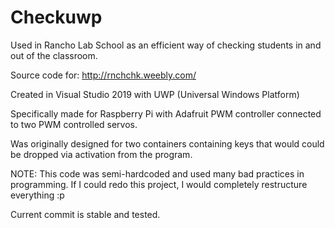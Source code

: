 # Checkuwp
Used in Rancho Lab School as an efficient way of checking students in and out of the classroom.

Source code for: http://rnchchk.weebly.com/

Created in Visual Studio 2019 with UWP (Universal Windows Platform)

Specifically made for Raspberry Pi with Adafruit PWM controller connected to two PWM controlled servos.

Was originally designed for two containers containing keys that would could be dropped via activation from the program.

NOTE: This code was semi-hardcoded and used many bad practices in programming. If I could redo this project, I would completely restructure everything :p

Current commit is stable and tested.
